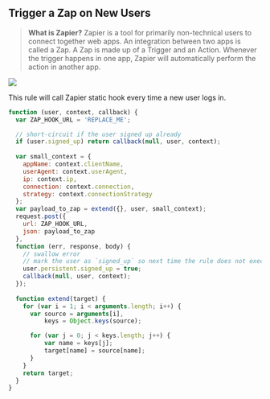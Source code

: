 ## Trigger a Zap on New Users

> **What is Zapier?** Zapier is a tool for primarily non-technical users to connect together web apps. An integration between two apps is called a Zap. A Zap is made up of a Trigger and an Action. Whenever the trigger happens in one app, Zapier will automatically perform the action in another app.

![](https://cloudup.com/cgwZds8MjA7+)

This rule will call Zapier static hook every time a new user logs in.

```js
function (user, context, callback) {
  var ZAP_HOOK_URL = 'REPLACE_ME';

  // short-circuit if the user signed up already
  if (user.signed_up) return callback(null, user, context);
  
  var small_context = {
    appName: context.clientName,
    userAgent: context.userAgent,
    ip: context.ip,
    connection: context.connection,
    strategy: context.connectionStrategy
  };
  var payload_to_zap = extend({}, user, small_context);
  request.post({
    url: ZAP_HOOK_URL,
    json: payload_to_zap
  }, 
  function (err, response, body) {
    // swallow error
    // mark the user as `signed_up` so next time the rule does not execute
    user.persistent.signed_up = true;
    callback(null, user, context);
  });
  
  function extend(target) {
    for (var i = 1; i < arguments.length; i++) {
      var source = arguments[i],
          keys = Object.keys(source);

      for (var j = 0; j < keys.length; j++) {
          var name = keys[j];
          target[name] = source[name];
      }
    }
    return target;
  }
}
```
